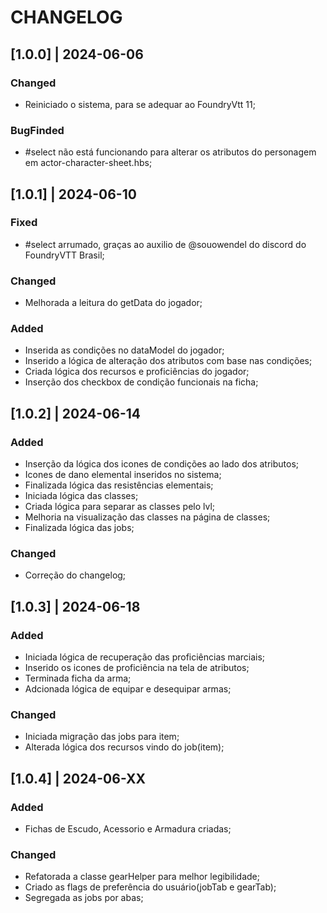 # CHANGELOG

## [1.0.0] | 2024-06-06
### Changed
- Reiniciado o sistema, para se adequar ao FoundryVtt 11;
### BugFinded
- #select não está funcionando para alterar os atributos do personagem em actor-character-sheet.hbs;

## [1.0.1] | 2024-06-10
### Fixed
- #select arrumado, graças ao auxilio de @souowendel do discord do FoundryVTT Brasil;
### Changed
- Melhorada a leitura do getData do jogador;
### Added
- Inserida as condições no dataModel do jogador;
- Inserido a lógica de alteração dos atributos com base nas condições;
- Criada lógica dos recursos e proficiências do jogador;
- Inserção dos checkbox de condição funcionais na ficha;

## [1.0.2] | 2024-06-14
### Added
- Inserção da lógica dos icones de condições ao lado dos atributos;
- Icones de dano elemental inseridos no sistema;
- Finalizada lógica das resistências elementais;
- Iniciada lógica das classes;
- Criada lógica para separar as classes pelo lvl;
- Melhoria na visualização das classes na página de classes;
- Finalizada lógica das jobs;
### Changed
- Correção do changelog;
## [1.0.3] | 2024-06-18
### Added
- Iniciada lógica de recuperação das proficiências marciais;
- Inserido os icones de proficiência na tela de atributos;
- Terminada ficha da arma;
- Adcionada lógica de equipar e desequipar armas;
### Changed
- Iniciada migração das jobs para item;
- Alterada lógica dos recursos vindo do job(item);
## [1.0.4] | 2024-06-XX
### Added
- Fichas de Escudo, Acessorio e Armadura criadas;
### Changed
- Refatorada a classe gearHelper para melhor legibilidade;
- Criado as flags de preferência do usuário(jobTab e gearTab);
- Segregada as jobs por abas;